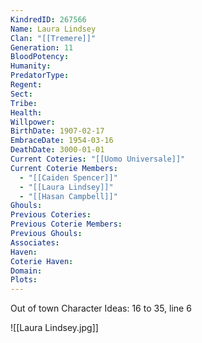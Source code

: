 ```yaml
---
KindredID: 267566
Name: Laura Lindsey
Clan: "[[Tremere]]"
Generation: 11
BloodPotency: 
Humanity: 
PredatorType: 
Regent: 
Sect: 
Tribe: 
Health: 
Willpower: 
BirthDate: 1907-02-17
EmbraceDate: 1954-03-16
DeathDate: 3000-01-01
Current Coteries: "[[Uomo Universale]]"
Current Coterie Members:
  - "[[Caiden Spencer]]"
  - "[[Laura Lindsey]]"
  - "[[Hasan Campbell]]"
Ghouls: 
Previous Coteries: 
Previous Coterie Members: 
Previous Ghouls: 
Associates: 
Haven: 
Coterie Haven: 
Domain: 
Plots:
---
```


Out of town
Character Ideas: 
16 to 35, line 6

![[Laura Lindsey.jpg]]